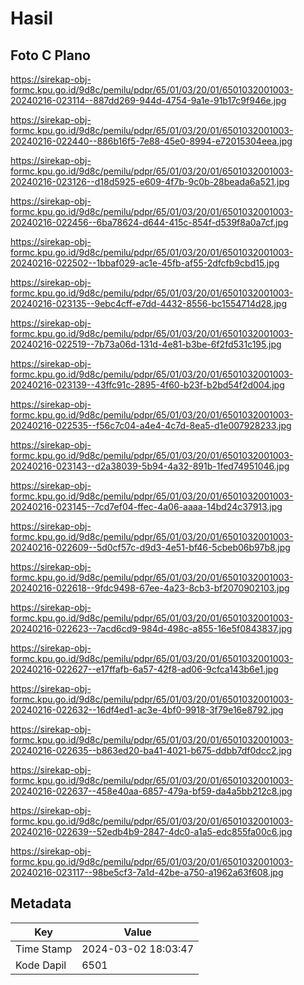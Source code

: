 # Hasil

## Foto C Plano

https://sirekap-obj-formc.kpu.go.id/9d8c/pemilu/pdpr/65/01/03/20/01/6501032001003-20240216-023114--887dd269-944d-4754-9a1e-91b17c9f946e.jpg

https://sirekap-obj-formc.kpu.go.id/9d8c/pemilu/pdpr/65/01/03/20/01/6501032001003-20240216-022440--886b16f5-7e88-45e0-8994-e72015304eea.jpg

https://sirekap-obj-formc.kpu.go.id/9d8c/pemilu/pdpr/65/01/03/20/01/6501032001003-20240216-023126--d18d5925-e609-4f7b-9c0b-28beada6a521.jpg

https://sirekap-obj-formc.kpu.go.id/9d8c/pemilu/pdpr/65/01/03/20/01/6501032001003-20240216-022456--6ba78624-d644-415c-854f-d539f8a0a7cf.jpg

https://sirekap-obj-formc.kpu.go.id/9d8c/pemilu/pdpr/65/01/03/20/01/6501032001003-20240216-022502--1bbaf029-ac1e-45fb-af55-2dfcfb9cbd15.jpg

https://sirekap-obj-formc.kpu.go.id/9d8c/pemilu/pdpr/65/01/03/20/01/6501032001003-20240216-023135--9ebc4cff-e7dd-4432-8556-bc1554714d28.jpg

https://sirekap-obj-formc.kpu.go.id/9d8c/pemilu/pdpr/65/01/03/20/01/6501032001003-20240216-022519--7b73a06d-131d-4e81-b3be-6f2fd531c195.jpg

https://sirekap-obj-formc.kpu.go.id/9d8c/pemilu/pdpr/65/01/03/20/01/6501032001003-20240216-023139--43ffc91c-2895-4f60-b23f-b2bd54f2d004.jpg

https://sirekap-obj-formc.kpu.go.id/9d8c/pemilu/pdpr/65/01/03/20/01/6501032001003-20240216-022535--f56c7c04-a4e4-4c7d-8ea5-d1e007928233.jpg

https://sirekap-obj-formc.kpu.go.id/9d8c/pemilu/pdpr/65/01/03/20/01/6501032001003-20240216-023143--d2a38039-5b94-4a32-891b-1fed74951046.jpg

https://sirekap-obj-formc.kpu.go.id/9d8c/pemilu/pdpr/65/01/03/20/01/6501032001003-20240216-023145--7cd7ef04-ffec-4a06-aaaa-14bd24c37913.jpg

https://sirekap-obj-formc.kpu.go.id/9d8c/pemilu/pdpr/65/01/03/20/01/6501032001003-20240216-022609--5d0cf57c-d9d3-4e51-bf46-5cbeb06b97b8.jpg

https://sirekap-obj-formc.kpu.go.id/9d8c/pemilu/pdpr/65/01/03/20/01/6501032001003-20240216-022618--9fdc9498-67ee-4a23-8cb3-bf2070902103.jpg

https://sirekap-obj-formc.kpu.go.id/9d8c/pemilu/pdpr/65/01/03/20/01/6501032001003-20240216-022623--7acd6cd9-984d-498c-a855-16e5f0843837.jpg

https://sirekap-obj-formc.kpu.go.id/9d8c/pemilu/pdpr/65/01/03/20/01/6501032001003-20240216-022627--e17ffafb-6a57-42f8-ad06-9cfca143b6e1.jpg

https://sirekap-obj-formc.kpu.go.id/9d8c/pemilu/pdpr/65/01/03/20/01/6501032001003-20240216-022632--16df4ed1-ac3e-4bf0-9918-3f79e16e8792.jpg

https://sirekap-obj-formc.kpu.go.id/9d8c/pemilu/pdpr/65/01/03/20/01/6501032001003-20240216-022635--b863ed20-ba41-4021-b675-ddbb7df0dcc2.jpg

https://sirekap-obj-formc.kpu.go.id/9d8c/pemilu/pdpr/65/01/03/20/01/6501032001003-20240216-022637--458e40aa-6857-479a-bf59-da4a5bb212c8.jpg

https://sirekap-obj-formc.kpu.go.id/9d8c/pemilu/pdpr/65/01/03/20/01/6501032001003-20240216-022639--52edb4b9-2847-4dc0-a1a5-edc855fa00c6.jpg

https://sirekap-obj-formc.kpu.go.id/9d8c/pemilu/pdpr/65/01/03/20/01/6501032001003-20240216-023117--98be5cf3-7a1d-42be-a750-a1962a63f608.jpg


## Metadata

| Key        | Value               |
| ---------- | ------------------- |
| Time Stamp | 2024-03-02 18:03:47 |
| Kode Dapil | 6501                |



